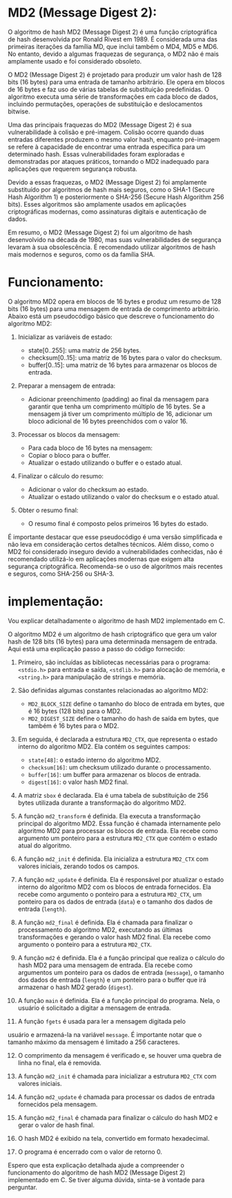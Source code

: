 # MD2 (Message Digest 2):

O algoritmo de hash MD2 (Message Digest 2) é uma função criptográfica de hash desenvolvida por Ronald Rivest em 1989. É considerada uma das primeiras iterações da família MD, que inclui também o MD4, MD5 e MD6. No entanto, devido a algumas fraquezas de segurança, o MD2 não é mais amplamente usado e foi considerado obsoleto.

O MD2 (Message Digest 2) é projetado para produzir um valor hash de 128 bits (16 bytes) para uma entrada de tamanho arbitrário. Ele opera em blocos de 16 bytes e faz uso de várias tabelas de substituição predefinidas. O algoritmo executa uma série de transformações em cada bloco de dados, incluindo permutações, operações de substituição e deslocamentos bitwise.

Uma das principais fraquezas do MD2 (Message Digest 2) é sua vulnerabilidade à colisão e pré-imagem. Colisão ocorre quando duas entradas diferentes produzem o mesmo valor hash, enquanto pré-imagem se refere à capacidade de encontrar uma entrada específica para um determinado hash. Essas vulnerabilidades foram exploradas e demonstradas por ataques práticos, tornando o MD2 inadequado para aplicações que requerem segurança robusta.

Devido a essas fraquezas, o MD2 (Message Digest 2) foi amplamente substituído por algoritmos de hash mais seguros, como o SHA-1 (Secure Hash Algorithm 1) e posteriormente o SHA-256 (Secure Hash Algorithm 256 bits). Esses algoritmos são amplamente usados em aplicações criptográficas modernas, como assinaturas digitais e autenticação de dados.

Em resumo, o MD2 (Message Digest 2) foi um algoritmo de hash desenvolvido na década de 1980, mas suas vulnerabilidades de segurança levaram à sua obsolescência. É recomendado utilizar algoritmos de hash mais modernos e seguros, como os da família SHA.

# Funcionamento:

O algoritmo MD2 opera em blocos de 16 bytes e produz um resumo de 128 bits (16 bytes) para uma mensagem de entrada de comprimento arbitrário. Abaixo está um pseudocódigo básico que descreve o funcionamento do algoritmo MD2:

1. Inicializar as variáveis de estado:
   - state[0..255]: uma matriz de 256 bytes.
   - checksum[0..15]: uma matriz de 16 bytes para o valor do checksum.
   - buffer[0..15]: uma matriz de 16 bytes para armazenar os blocos de entrada.

2. Preparar a mensagem de entrada:
   - Adicionar preenchimento (padding) ao final da mensagem para garantir que tenha um comprimento múltiplo de 16 bytes. Se a mensagem já tiver um comprimento múltiplo de 16, adicionar um bloco adicional de 16 bytes preenchidos com o valor 16.

3. Processar os blocos da mensagem:
   - Para cada bloco de 16 bytes na mensagem:
   - Copiar o bloco para o buffer.
   - Atualizar o estado utilizando o buffer e o estado atual.

4. Finalizar o cálculo do resumo:
   - Adicionar o valor do checksum ao estado.
   - Atualizar o estado utilizando o valor do checksum e o estado atual.

5. Obter o resumo final:
   - O resumo final é composto pelos primeiros 16 bytes do estado.

É importante destacar que esse pseudocódigo é uma versão simplificada e não leva em consideração certos detalhes técnicos. Além disso, como o MD2 foi considerado inseguro devido a vulnerabilidades conhecidas, não é recomendado utilizá-lo em aplicações modernas que exigem alta segurança criptográfica. Recomenda-se o uso de algoritmos mais recentes e seguros, como SHA-256 ou SHA-3.

# implementação:

Vou explicar detalhadamente o algoritmo de hash MD2 implementado em C.

O algoritmo MD2 é um algoritmo de hash criptográfico que gera um valor hash de 128 bits (16 bytes) para uma determinada mensagem de entrada. Aqui está uma explicação passo a passo do código fornecido:

1. Primeiro, são incluídas as bibliotecas necessárias para o programa: `<stdio.h>` para entrada e saída, `<stdlib.h>` para alocação de memória, e `<string.h>` para manipulação de strings e memória.

2. São definidas algumas constantes relacionadas ao algoritmo MD2:
   - `MD2_BLOCK_SIZE` define o tamanho do bloco de entrada em bytes, que é 16 bytes (128 bits) para o MD2.
   - `MD2_DIGEST_SIZE` define o tamanho do hash de saída em bytes, que também é 16 bytes para o MD2.

3. Em seguida, é declarada a estrutura `MD2_CTX`, que representa o estado interno do algoritmo MD2. Ela contém os seguintes campos:
   - `state[48]`: o estado interno do algoritmo MD2.
   - `checksum[16]`: um checksum utilizado durante o processamento.
   - `buffer[16]`: um buffer para armazenar os blocos de entrada.
   - `digest[16]`: o valor hash MD2 final.

4. A matriz `sbox` é declarada. Ela é uma tabela de substituição de 256 bytes utilizada durante a transformação do algoritmo MD2.

5. A função `md2_transform` é definida. Ela executa a transformação principal do algoritmo MD2. Essa função é chamada internamente pelo algoritmo MD2 para processar os blocos de entrada. Ela recebe como argumento um ponteiro para a estrutura `MD2_CTX` que contém o estado atual do algoritmo.

6. A função `md2_init` é definida. Ela inicializa a estrutura `MD2_CTX` com valores iniciais, zerando todos os campos.

7. A função `md2_update` é definida. Ela é responsável por atualizar o estado interno do algoritmo MD2 com os blocos de entrada fornecidos. Ela recebe como argumento o ponteiro para a estrutura `MD2_CTX`, um ponteiro para os dados de entrada (`data`) e o tamanho dos dados de entrada (`length`).

8. A função `md2_final` é definida. Ela é chamada para finalizar o processamento do algoritmo MD2, executando as últimas transformações e gerando o valor hash MD2 final. Ela recebe como argumento o ponteiro para a estrutura `MD2_CTX`.

9. A função `md2` é definida. Ela é a função principal que realiza o cálculo do hash MD2 para uma mensagem de entrada. Ela recebe como argumentos um ponteiro para os dados de entrada (`message`), o tamanho dos dados de entrada (`length`) e um ponteiro para o buffer que irá armazenar o hash MD2 gerado (`digest`).

10. A função `main` é definida. Ela é a função principal do programa. Nela, o usuário é solicitado a digitar a mensagem de entrada.

11. A função `fgets` é usada para ler a mensagem digitada pelo

 usuário e armazená-la na variável `message`. É importante notar que o tamanho máximo da mensagem é limitado a 256 caracteres.

12. O comprimento da mensagem é verificado e, se houver uma quebra de linha no final, ela é removida.

13. A função `md2_init` é chamada para inicializar a estrutura `MD2_CTX` com valores iniciais.

14. A função `md2_update` é chamada para processar os dados de entrada fornecidos pela mensagem.

15. A função `md2_final` é chamada para finalizar o cálculo do hash MD2 e gerar o valor de hash final.

16. O hash MD2 é exibido na tela, convertido em formato hexadecimal.

17. O programa é encerrado com o valor de retorno 0.

Espero que esta explicação detalhada ajude a compreender o funcionamento do algoritmo de hash MD2 (Message Digest 2) implementado em C. Se tiver alguma dúvida, sinta-se à vontade para perguntar.
